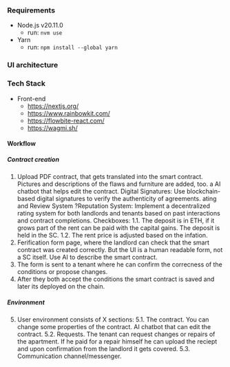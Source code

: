 ### Requirements

- Node.js v20.11.0
  - run: `nvm use`
- Yarn
  - run: `npm install --global yarn`

### UI architecture

### Tech Stack
* Front-end
    * https://nextjs.org/
    * https://www.rainbowkit.com/
    * https://flowbite-react.com/
    * https://wagmi.sh/

#### Workflow

##### Contract creation

1. Upload PDF contract, that gets translated into the smart contract. Pictures and descriptions of the flaws and furniture are added, too. a AI chatbot that helps edit the contract.
   Digital Signatures: Use blockchain-based digital signatures to verify the authenticity of agreements.
   ating and Review System
   ?Reputation System: Implement a decentralized rating system for both landlords and tenants based on past interactions and contract completions.
   Checkboxes:
   1.1. The deposit is in ETH, if it grows part of the rent can be paid with the capital gains. The deposit is held in the SC.
   1.2. The rent price is adjusted based on the infation.
2. Ferification form page, where the landlord can check that the smart contract was created correctly. But the UI is a human readable form, not a SC itself. Use AI to describe the smart contract.
3. The form is sent to a tenant where he can confirm the correcness of the conditions or propose changes.
4. After they both accept the conditions the smart contract is saved and later its deployed on the chain.

##### Environment

5. User environment consists of X sections:
   5.1. The contract. You can change some properties of the contract. AI chatbot that can edit the contract.
   5.2. Requests. The tenant can request changes or repairs of the apartment. If he paid for a repair himself he can upload the reciept and upon confirmation from the landlord it gets covered.
   5.3. Communication channel/messenger.
